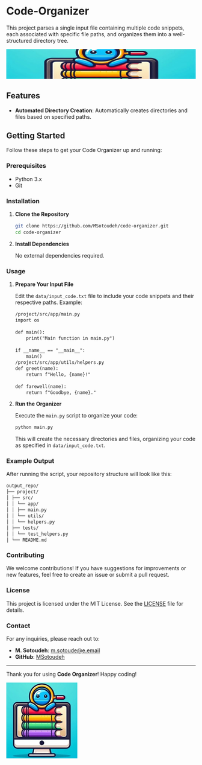# Code-Organizer

This project parses a single input file containing multiple code snippets, each associated with specific file paths, and organizes them into a well-structured directory tree.


![Code Organizer](assets/code-organizer-banner.jpg)

## Features

- **Automated Directory Creation**: Automatically creates directories and files based on specified paths.

## Getting Started

Follow these steps to get your Code Organizer up and running:

### Prerequisites

- Python 3.x
- Git

### Installation

1. **Clone the Repository**

    ```bash
    git clone https://github.com/MSotoudeh/code-organizer.git
    cd code-organizer
    ```

2. **Install Dependencies**

    No external dependencies required.

### Usage

1. **Prepare Your Input File**

    Edit the `data/input_code.txt` file to include your code snippets and their respective paths. Example:

    ```plaintext
    /project/src/app/main.py
    import os

    def main():
        print("Main function in main.py")

    if __name__ == "__main__":
        main()
    /project/src/app/utils/helpers.py
    def greet(name):
        return f"Hello, {name}!"

    def farewell(name):
        return f"Goodbye, {name}."
    ```

2. **Run the Organizer**

    Execute the `main.py` script to organize your code:

    ```bash
    python main.py
    ```

    This will create the necessary directories and files, organizing your code as specified in `data/input_code.txt`.

### Example Output

After running the script, your repository structure will look like this:

```plaintext
output_repo/
├── project/
│ ├── src/
│ │ └── app/
│ │ ├── main.py
│ │ └── utils/
│ │ └── helpers.py
│ ├── tests/
│ │ └── test_helpers.py
│ └── README.md
```

### Contributing

We welcome contributions! If you have suggestions for improvements or new features, feel free to create an issue or submit a pull request.

### License

This project is licensed under the MIT License. See the [LICENSE](LICENSE) file for details.

### Contact

For any inquiries, please reach out to:

- **M. Sotoudeh**: [m.sotoude@e.email](mailto:m.sotoude@e.email)
- **GitHub**: [MSotoudeh](https://github.com/MSotoudeh)

---

Thank you for using **Code Organizer**! Happy coding!

![Code Organizer](assets/code-organizer-footer.jpg)
